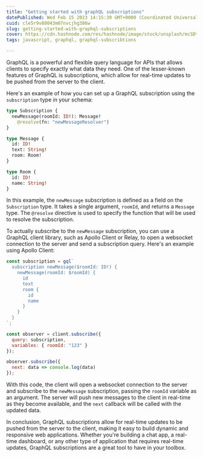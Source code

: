 ```yaml
---
title: "Getting started with graphQL subscriptions"
datePublished: Wed Feb 15 2023 14:15:39 GMT+0000 (Coordinated Universal Time)
cuid: cle5r9v80043m07nvcjhg386w
slug: getting-started-with-graphql-subscriptions
cover: https://cdn.hashnode.com/res/hashnode/image/stock/unsplash/mcSDtbWXUZU/upload/a2356787e7ec241e4b015b9bbb6703ad.jpeg
tags: javascript, graphql, graphql-subscribtions

---
```


GraphQL is a powerful and flexible query language for APIs that allows clients to specify exactly what data they need. One of the lesser-known features of GraphQL is subscriptions, which allow for real-time updates to be pushed from the server to the client.

Here's an example of how you can set up a GraphQL subscription using the `subscription` type in your schema:

```graphql
type Subscription {
  newMessage(roomId: ID!): Message!
    @resolve(fn: "newMessageResolver")
}

type Message {
  id: ID!
  text: String!
  room: Room!
}

type Room {
  id: ID!
  name: String!
}
```

In this example, the `newMessage` subscription is defined as a field on the `Subscription` type. It takes a single argument, `roomId`, and returns a `Message` type. The `@resolve` directive is used to specify the function that will be used to resolve the subscription.

To actually subscribe to the `newMessage` subscription, you can use a GraphQL client library, such as Apollo Client or Relay, to open a websocket connection to the server and send a subscription query. Here's an example using Apollo Client:

```javascript
const subscription = gql`
  subscription newMessage($roomId: ID!) {
    newMessage(roomId: $roomId) {
      id
      text
      room {
        id
        name
      }
    }
  }
`;

const observer = client.subscribe({
  query: subscription,
  variables: { roomId: "123" }
});

observer.subscribe({
  next: data => console.log(data)
});
```

With this code, the client will open a websocket connection to the server and subscribe to the `newMessage` subscription, passing the `roomId` variable as an argument. The server will push new messages to the client in real-time as they become available, and the `next` callback will be called with the updated data.

In conclusion, GraphQL subscriptions allow for real-time updates to be pushed from the server to the client, making it easy to build dynamic and responsive web applications. Whether you're building a chat app, a real-time dashboard, or any other type of application that requires real-time updates, GraphQL subscriptions are a great tool to have in your toolbox.